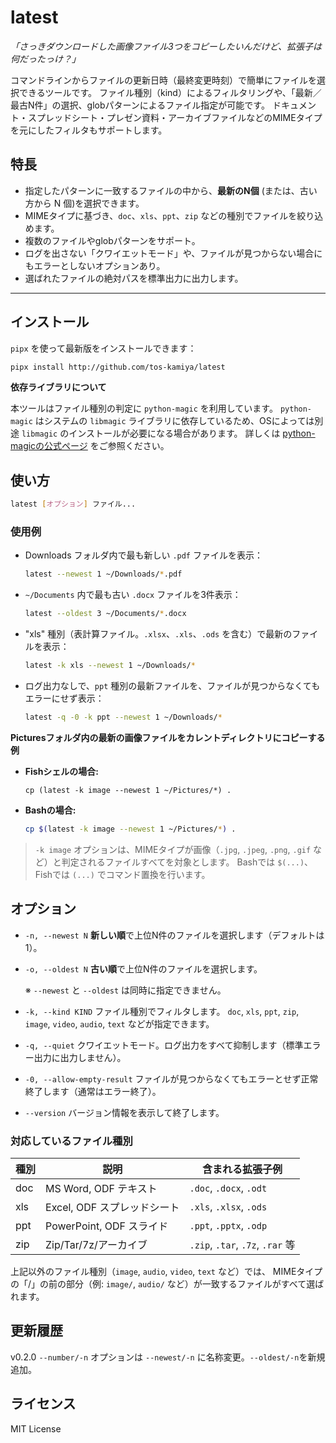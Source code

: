 # latest

*「さっきダウンロードした画像ファイル3つをコピーしたいんだけど、拡張子は何だったっけ？」*

コマンドラインからファイルの更新日時（最終変更時刻）で簡単にファイルを選択できるツールです。
ファイル種別（kind）によるフィルタリングや、「最新／最古N件」の選択、globパターンによるファイル指定が可能です。
ドキュメント・スプレッドシート・プレゼン資料・アーカイブファイルなどのMIMEタイプを元にしたフィルタもサポートします。

## 特長

* 指定したパターンに一致するファイルの中から、**最新のN個** (または、古い方から N 個)を選択できます。
* MIMEタイプに基づき、`doc`、`xls`、`ppt`、`zip` などの種別でファイルを絞り込めます。
* 複数のファイルやglobパターンをサポート。
* ログを出さない「クワイエットモード」や、ファイルが見つからない場合にもエラーとしないオプションあり。
* 選ばれたファイルの絶対パスを標準出力に出力します。

---

## インストール

`pipx` を使って最新版をインストールできます：

```sh
pipx install http://github.com/tos-kamiya/latest
```

**依存ライブラリについて**

本ツールはファイル種別の判定に `python-magic` を利用しています。
`python-magic` はシステムの `libmagic` ライブラリに依存しているため、OSによっては別途 `libmagic` のインストールが必要になる場合があります。
詳しくは [python-magicの公式ページ](https://github.com/ahupp/python-magic) をご参照ください。

## 使い方

```sh
latest [オプション] ファイル...
```

### 使用例

* Downloads フォルダ内で最も新しい `.pdf` ファイルを表示：

  ```sh
  latest --newest 1 ~/Downloads/*.pdf
  ```

* `~/Documents` 内で最も古い `.docx` ファイルを3件表示：

  ```sh
  latest --oldest 3 ~/Documents/*.docx
  ```

* "xls" 種別（表計算ファイル。`.xlsx`、`.xls`、`.ods` を含む）で最新のファイルを表示：

  ```sh
  latest -k xls --newest 1 ~/Downloads/*
  ```

* ログ出力なしで、`ppt` 種別の最新ファイルを、ファイルが見つからなくてもエラーにせず表示：

  ```sh
  latest -q -0 -k ppt --newest 1 ~/Downloads/*
  ```

**Picturesフォルダ内の最新の画像ファイルをカレントディレクトリにコピーする例**

* **Fishシェルの場合:**

  ```fish
  cp (latest -k image --newest 1 ~/Pictures/*) .
  ```

* **Bashの場合:**

  ```bash
  cp $(latest -k image --newest 1 ~/Pictures/*) .
  ```

> `-k image` オプションは、MIMEタイプが画像（`.jpg`, `.jpeg`, `.png`, `.gif` など）と判定されるファイルすべてを対象とします。
> Bashでは `$(...)`、Fishでは `(...)` でコマンド置換を行います。

## オプション

* `-n, --newest N`
  **新しい順**で上位N件のファイルを選択します（デフォルトは1）。

* `-o, --oldest N`
  **古い順**で上位N件のファイルを選択します。

  ※ `--newest` と `--oldest` は同時に指定できません。

* `-k, --kind KIND`
  ファイル種別でフィルタします。
  `doc`, `xls`, `ppt`, `zip`, `image`, `video`, `audio`, `text` などが指定できます。

* `-q, --quiet`
  クワイエットモード。ログ出力をすべて抑制します（標準エラー出力に出力しません）。

* `-0, --allow-empty-result`
  ファイルが見つからなくてもエラーとせず正常終了します（通常はエラー終了）。

* `--version`
  バージョン情報を表示して終了します。

### 対応しているファイル種別

| 種別  | 説明                   | 含まれる拡張子例                        |
| --- | -------------------- | ------------------------------- |
| doc | MS Word, ODF テキスト    | `.doc`, `.docx`, `.odt`         |
| xls | Excel, ODF スプレッドシート  | `.xls`, `.xlsx`, `.ods`         |
| ppt | PowerPoint, ODF スライド | `.ppt`, `.pptx`, `.odp`         |
| zip | Zip/Tar/7z/アーカイブ     | `.zip`, `.tar`, `.7z`, `.rar` 等 |

上記以外のファイル種別（`image`, `audio`, `video`, `text` など）では、
MIMEタイプの「/」の前の部分（例: `image/`, `audio/` など）が一致するファイルがすべて選ばれます。

## 更新履歴

v0.2.0 `--number/-n` オプションは `--newest/-n` に名称変更。`--oldest/-n`を新規追加。

## ライセンス

MIT License
